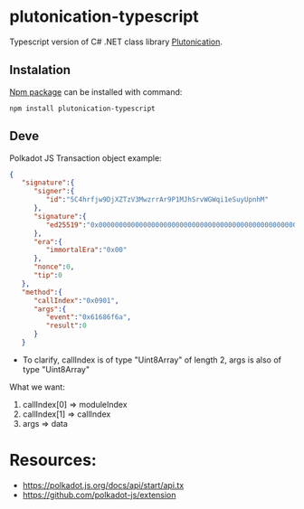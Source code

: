 # plutonication-typescript
Typescript version of C# .NET class library [Plutonication](https://github.com/cisar2218/Plutonication).

## Instalation
[Npm package](https://www.npmjs.com/package/plutonication-typescript) can be installed with command:

```
npm install plutonication-typescript
```

## Deve
Polkadot JS Transaction object example:
```json
{
   "signature":{
      "signer":{
         "id":"5C4hrfjw9DjXZTzV3MwzrrAr9P1MJhSrvWGWqi1eSuyUpnhM"
      },
      "signature":{
         "ed25519":"0x00000000000000000000000000000000000000000000000000000000000000000000000000000000000000000000000000000000000000000000000000000000"
      },
      "era":{
         "immortalEra":"0x00"
      },
      "nonce":0,
      "tip":0
   },
   "method":{
      "callIndex":"0x0901",
      "args":{
         "event":"0x61686f6a",
         "result":0
      }
   }
```
- To clarify, callIndex is of type "Uint8Array" of length 2, args is also of type "Uint8Array"

What we want:
1) callIndex[0] => moduleIndex
2) callIndex[1] => callIndex
3) args => data


# Resources:

- https://polkadot.js.org/docs/api/start/api.tx
- https://github.com/polkadot-js/extension

